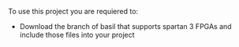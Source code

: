To use this project you are requiered to:
- Download the branch of basil that supports spartan 3 FPGAs and include those files into your project

